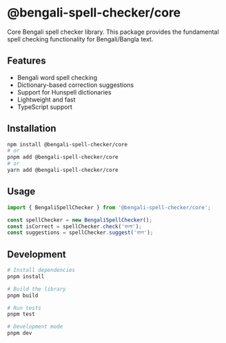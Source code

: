 # @bengali-spell-checker/core

Core Bengali spell checker library. This package provides the fundamental spell checking functionality for Bengali/Bangla text.

## Features

- Bengali word spell checking
- Dictionary-based correction suggestions
- Support for Hunspell dictionaries
- Lightweight and fast
- TypeScript support

## Installation

```bash
npm install @bengali-spell-checker/core
# or
pnpm add @bengali-spell-checker/core
# or
yarn add @bengali-spell-checker/core
```

## Usage

```typescript
import { BengaliSpellChecker } from '@bengali-spell-checker/core';

const spellChecker = new BengaliSpellChecker();
const isCorrect = spellChecker.check('বাংলা');
const suggestions = spellChecker.suggest('বাংল');
```

## Development

```bash
# Install dependencies
pnpm install

# Build the library
pnpm build

# Run tests
pnpm test

# Development mode
pnpm dev
```
